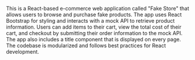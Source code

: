 This is a React-based e-commerce web application called "Fake Store" that allows users to browse and purchase fake products. The app uses React Bootstrap for styling and interacts with a mock API to retrieve product information. Users can add items to their cart, view the total cost of their cart, and checkout by submitting their order information to the mock API. The app also includes a title component that is displayed on every page. The codebase is modularized and follows best practices for React development.
